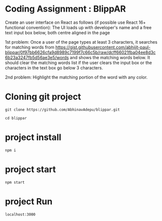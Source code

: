 # Coding Assignment : BlippAR

Create an user interface on React as follows (if possible use React 16+ functional convention):
The UI loads up with developer's name and a free text input box below, both centre aligned in the page

1st problem:
Once a user of the page types at least 3 characters, it searches for matching words from https://gist.githubusercontent.com/abhijit-paul-blippar/0f97bb6626cfa9d8989c7199f7c66c5b/raw/dcff66021fba04ee8d3c6b23a3247fb5d56ae3e5/words and shows the matching words below.
It should clear the matching words list if the user clears the input box or the characters in the text box go below 3 characters.

2nd problem:
Highlight the matching portion of the word with any color.


# Cloning git project

```
git clone https://github.com/AbhinavAdepu/blippar.git

cd blippar

```


# project install

```
npm i
```


# project start
```
npm start

```



# project Run
```
localhost:3000

```

